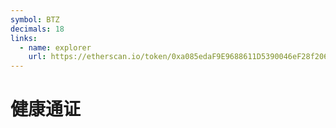 ```yaml
---
symbol: BTZ
decimals: 18
links:
  - name: explorer
    url: https://etherscan.io/token/0xa085edaF9E9688611D5390046eF28f206DfC1dFE
---
```


# 健康通证
